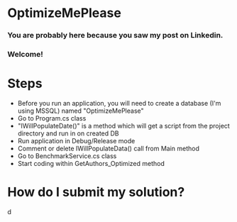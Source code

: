 # OptimizeMePlease

### You are probably here because you saw my post on Linkedin. 

### Welcome!

# Steps

- Before you run an application, you will need to create a database (I'm using MSSQL) named  "OptimizeMePlease"
- Go to Program.cs class
- "IWillPopulateDate()" is a method which will get a script from the project directory and run in on created DB
-  Run application in Debug/Release mode
-  Comment or delete IWillPopulateData() call from Main method
-  Go to BenchmarkService.cs class
-  Start coding within GetAuthors_Optimized method

# How do I submit my solution?

d
